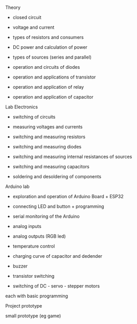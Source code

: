 Theory

- closed circuit

- voltage and current

- types of resistors and consumers

- DC power and calculation of power

- types of sources (series and parallel)

- operation and circuits of diodes

- operation and applications of transistor

- operation and application of relay

- operation and application of capacitor

Lab Electronics

- switching of circuits

- measuring voltages and currents

- switching and measuring resistors

- switching and measuring diodes

- switching and measuring internal resistances of sources

- switching and measuring capacitors

- soldering and desoldering of components

Arduino lab

- exploration and operation of Arduino Board + ESP32

- connecting LED and button + programming

- serial monitoring of the Arduino

- analog inputs

- analog outputs (RGB led)

- temperature control

- charging curve of capacitor and dedender

- buzzer

- transistor switching

- switching of DC - servo - stepper motors

each with basic programming

Project prototype

small prototype (eg game)
